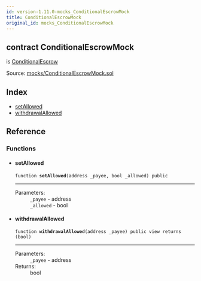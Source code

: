 ```yaml
---
id: version-1.11.0-mocks_ConditionalEscrowMock
title: ConditionalEscrowMock
original_id: mocks_ConditionalEscrowMock
---
```


<div class="contract-doc"><div class="contract"><h2 class="contract-header"><span class="contract-kind">contract</span> ConditionalEscrowMock</h2><p class="base-contracts"><span>is</span> <a href="payment_ConditionalEscrow.html">ConditionalEscrow</a></p><div class="source">Source: <a href="https://github.com/OpenZeppelin/zeppelin-solidity/blob/v1.11.0/contracts/mocks/ConditionalEscrowMock.sol" target="_blank">mocks/ConditionalEscrowMock.sol</a></div></div><div class="index"><h2>Index</h2><ul><li><a href="mocks_ConditionalEscrowMock.html#setAllowed">setAllowed</a></li><li><a href="mocks_ConditionalEscrowMock.html#withdrawalAllowed">withdrawalAllowed</a></li></ul></div><div class="reference"><h2>Reference</h2><div class="functions"><h3>Functions</h3><ul><li><div class="item function"><span id="setAllowed" class="anchor-marker"></span><h4 class="name">setAllowed</h4><div class="body"><code class="signature">function <strong>setAllowed</strong><span>(address _payee, bool _allowed) </span><span>public </span></code><hr/><dl><dt><span class="label-parameters">Parameters:</span></dt><dd><div><code>_payee</code> - address</div><div><code>_allowed</code> - bool</div></dd></dl></div></div></li><li><div class="item function"><span id="withdrawalAllowed" class="anchor-marker"></span><h4 class="name">withdrawalAllowed</h4><div class="body"><code class="signature">function <strong>withdrawalAllowed</strong><span>(address _payee) </span><span>public </span><span>view </span><span>returns  (bool) </span></code><hr/><dl><dt><span class="label-parameters">Parameters:</span></dt><dd><div><code>_payee</code> - address</div></dd><dt><span class="label-return">Returns:</span></dt><dd>bool</dd></dl></div></div></li></ul></div></div></div>
